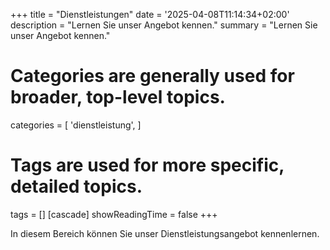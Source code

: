 +++
title = "Dienstleistungen"
date = '2025-04-08T11:14:34+02:00'
description = "Lernen Sie unser Angebot kennen."
summary = "Lernen Sie unser Angebot kennen."
# Categories are generally used for broader, top-level topics.
categories = [
 'dienstleistung',
]
# Tags are used for more specific, detailed topics.
tags = []
[cascade]
showReadingTime = false
+++

In diesem Bereich können Sie unser Dienstleistungsangebot kennenlernen.
